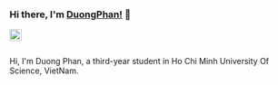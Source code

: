 ### Hi there, I'm [DuongPhan!](https://github.com/phanthaiduong22) 👋

<a href="https://discordapp.com/users/542331676433317889">
  <img align="left" alt="DuongPhan's Discord" width="21px" src="https://img.icons8.com/color/48/000000/discord-new-logo.png" />
</a>

<br />
<br />

Hi, I'm Duong Phan, a third-year student in Ho Chi Minh University Of Science, VietNam.
